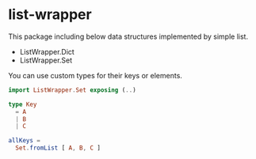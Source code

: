 # list-wrapper

This package including below data structures implemented by simple list.

- ListWrapper.Dict
- ListWrapper.Set

You can use custom types for their keys or elements.

```elm
import ListWrapper.Set exposing (..)

type Key
  = A
  | B
  | C

allKeys =
  Set.fromList [ A, B, C ]
```